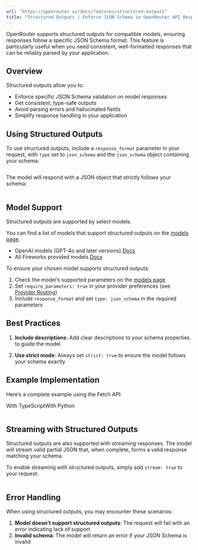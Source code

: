 ```yaml
---
url: "https://openrouter.ai/docs/features/structured-outputs"
title: "Structured Outputs | Enforce JSON Schema in OpenRouter API Responses | OpenRouter | Documentation"
---
```


OpenRouter supports structured outputs for compatible models, ensuring responses follow a specific JSON Schema format. This feature is particularly useful when you need consistent, well-formatted responses that can be reliably parsed by your application.

## Overview

Structured outputs allow you to:

- Enforce specific JSON Schema validation on model responses
- Get consistent, type-safe outputs
- Avoid parsing errors and hallucinated fields
- Simplify response handling in your application

## Using Structured Outputs

To use structured outputs, include a `response_format` parameter in your request, with `type` set to `json_schema` and the `json_schema` object containing your schema:

```code-block text-sm

```

The model will respond with a JSON object that strictly follows your schema:

```code-block text-sm

```

## Model Support

Structured outputs are supported by select models.

You can find a list of models that support structured outputs on the [models page](https://openrouter.ai/models?order=newest&supported_parameters=structured_outputs).

- OpenAI models (GPT-4o and later versions) [Docs](https://platform.openai.com/docs/guides/structured-outputs)
- All Fireworks provided models [Docs](https://docs.fireworks.ai/structured-responses/structured-response-formatting#structured-response-modes)

To ensure your chosen model supports structured outputs:

1. Check the model’s supported parameters on the [models page](https://openrouter.ai/models)
2. Set `require_parameters: true` in your provider preferences (see [Provider Routing](https://openrouter.ai/docs/features/provider-routing))
3. Include `response_format` and set `type: json_schema` in the required parameters

## Best Practices

1. **Include descriptions**: Add clear descriptions to your schema properties to guide the model

2. **Use strict mode**: Always set `strict: true` to ensure the model follows your schema exactly


## Example Implementation

Here’s a complete example using the Fetch API:

With TypeScriptWith Python

```code-block text-sm

```

## Streaming with Structured Outputs

Structured outputs are also supported with streaming responses. The model will stream valid partial JSON that, when complete, forms a valid response matching your schema.

To enable streaming with structured outputs, simply add `stream: true` to your request:

```code-block text-sm

```

## Error Handling

When using structured outputs, you may encounter these scenarios:

1. **Model doesn’t support structured outputs**: The request will fail with an error indicating lack of support
2. **Invalid schema**: The model will return an error if your JSON Schema is invalid